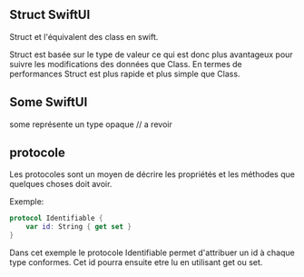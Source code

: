 ## Struct SwiftUI

Struct et l'équivalent des class en swift.

Struct est basée sur le type de valeur ce qui est donc plus avantageux pour suivre les modifications des données que Class.
En termes de performances Struct est plus rapide et plus simple que Class.

## Some SwiftUI

some représente un type opaque // a revoir

## protocole 

Les protocoles sont un moyen de décrire les propriétés et les méthodes que quelques choses doit avoir.

Exemple:
```swift
protocol Identifiable {
    var id: String { get set }
}
```
Dans cet exemple le protocole Identifiable permet d'attribuer un id à chaque type conformes. Cet id pourra ensuite etre lu en utilisant get ou set.



